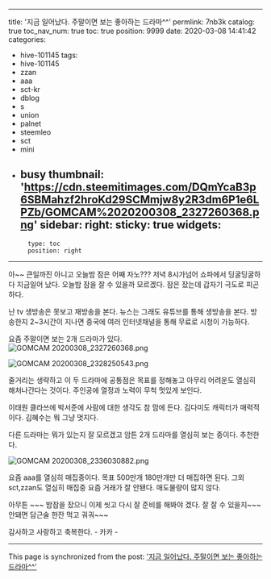 
---
title: '지금 일어났다. 주말이면 보는 좋아하는 드라마^^'
permlink: 7nb3k
catalog: true
toc_nav_num: true
toc: true
position: 9999
date: 2020-03-08 14:41:42
categories:
- hive-101145
tags:
- hive-101145
- zzan
- aaa
- sct-kr
- dblog
- s
- union
- palnet
- steemleo
- sct
- mini
- busy
thumbnail: 'https://cdn.steemitimages.com/DQmYcaB3p6SBMahzf2hroKd29SCMmjw8y2R3dm6P1e6LPZb/GOMCAM%2020200308_2327260368.png'
sidebar:
    right:
        sticky: true
widgets:
    -
        type: toc
        position: right
---


아~~ 큰일까진 아니고 오늘밤 잠은 어째 자노???
저녁 8시가넘어 쇼파에서 딩굴딩굴하다 지금일어 났다.
오늘밤 잠을 잘 수 있을까 모르겠다. 
잠은 잤는데 갑자기 극도로 피곤하다. 

난 tv 생방송은 못보고 재방송을 본다. 
뉴스는 그래도 유튜브를 통해 생방송을 본다.
방송한지 2~3시간이 지나면 중국에 여러 인터넷채널을
통해 무료로 시청이 가능하다.  

요즘 주말이면 보는 2개 드라마가 있다. 
![GOMCAM 20200308_2327260368.png](https://cdn.steemitimages.com/DQmYcaB3p6SBMahzf2hroKd29SCMmjw8y2R3dm6P1e6LPZb/GOMCAM%2020200308_2327260368.png)

![GOMCAM 20200308_2328250543.png](https://cdn.steemitimages.com/DQmQohBxwLooP9V5AgwgZHihaPVtG8TMqQSCZuHTDYx6vpY/GOMCAM%2020200308_2328250543.png)

줄거리는 생략하고 이 두 드라마에 공통점은 
목표를 정해놓고 아무리 어려운도 열심히 해처나간다는 것이다.
주인공에 열정과 노력이 무척 멋있게 보인다. 

이태원 클라쓰에 박서준에 사람에 대한 생각도 참 맘에 든다.
김다미도 캐릭터가 매력적이다. 
김혜수는 뭐 그냥 멋지다. 

다른 드라마는 뭐가 있는지 잘 모르겠고 암튼 2개 드라마를
열심히 보는 중이다.  추천한다.

![GOMCAM 20200308_2336030882.png](https://cdn.steemitimages.com/DQmaxbW8ykaNGq3p3G9FCRUxYw7Fy8ubChgKcaam2GBKCD5/GOMCAM%2020200308_2336030882.png)

요즘 aaa를 열심히 매집중이다.  목표 500만개
180만개만 더 매집하면 된다.   그외 sct,zzan도 열심히 매집중
요즘 거래가 잘 안됀다.  매도물량이 많지 않다. 

아무튼 ~~~  밤잠을 잤으니 이제 씻고 다시 잘 준비를
해봐야 겠다. 잘 잘 수 있을지~~~ 안돼면 담근술 한잔 먹고
궈궈~~~  

감사하고 사랑하고 축복한다. - 카카 -

- - -

This page is synchronized from the post: ['지금 일어났다. 주말이면 보는 좋아하는 드라마^^'](https://steemit.com/@kibumh/7nb3k)
